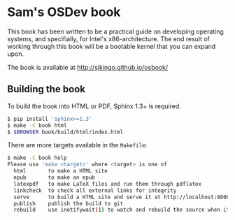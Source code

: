 # Sam's OSDev book

This book has been written to be a practical guide on developing operating
systems, and specifially, for Intel's x86-architecture. The end result of
working through this book will be a bootable kernel that you can expand upon.

The book is available at http://sjkingo.github.io/osbook/

## Building the book

To build the book into HTML or PDF, Sphinx 1.3+ is required.

```bash
$ pip install 'sphinx>=1.3'
$ make -C book html
$ $BROWSER book/build/html/index.html
```

There are more targets available in the `Makefile`:

```bash
$ make -C book help
Please use 'make <target>' where <target> is one of
  html       to make a HTML site
  epub       to make an epub
  latexpdf   to make LaTeX files and run them through pdflatex
  linkcheck  to check all external links for integrity
  serve      to build a HTML site and serve it at http://localhost:8000/
  publish    publish the build to git
  rebuild    use inotifywait(1) to watch and rebuild the source when it changes
```
